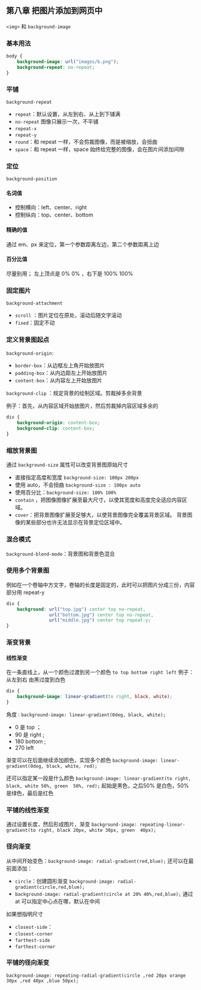 ## 第八章 把图片添加到网页中
`<img>` 和 `background-image`

### 基本用法
```css
body {
    background-image: url("images/b.png");
    background-repeat: no-repeat;
}
```
### 平铺
`background-repeat`
- `repeat`：默认设置，从左到右、从上到下铺满
- `no-repeat` 图像只展示一次，不平铺
- `repeat-x`
- `repeat-y`
- `round`：和 repeat 一样，不会剪裁图像，而是被缩放，会扭曲
- `space`：和 repeat 一样，space 始终给完整的图像，会在图片间添加间隙

### 定位
`background-position`

#### 名词值
- 控制横向：left、center、right
- 控制纵向：top、center、bottom

#### 精确的值
通过 em、px 来定位，第一个参数距离左边，第二个参数距离上边

#### 百分比值
尽量别用； 左上顶点是 0% 0% ，右下是 100% 100%

### 固定图片
`background-attachment`
- `scroll` ：图片定位在原处，滚动后随文字滚动
- `fixed`：固定不动

### 定义背景图起点
`background-origin`:
- `border-box`：从边框左上角开始放图片
- `padding-box`：从内边距左上开始放图片
- `content-box`：从内容左上开始放图片

`background-clip` ：规定背景的绘制区域。剪裁掉多余背景

例子：首先，从内容区域开始放图片，然后剪裁掉内容区域多余的
```css
div {
    background-origin: content-box;
    background-clip: content-box;
}
```

### 缩放背景图
通过 `background-size` 属性可以改变背景图原始尺寸
- 直接指定高度和宽度 `background-size: 100px 200px`
- 使用 auto，不会扭曲 `background-size : 100px auto`
- 使用百分比：`background-size: 100% 100%`
- `contain` ，把图像图像扩展至最大尺寸，以使其宽度和高度完全适应内容区域。	
- `cover`：把背景图像扩展至足够大，以使背景图像完全覆盖背景区域。 背景图像的某些部分也许无法显示在背景定位区域中。

### 混合模式
`background-blend-mode`：背景图和背景色混合

### 使用多个背景图
例如在一个卷轴中方文字，卷轴的长度是固定的，此时可以把图片分成三份，内容部分用 repeat-y
```css
div {
    background: url("top.jpg") center top no-repeat,
                url("bottom.jpg") center top no-repeat,
                url("middle.jpg") center top repeat-y;
}
```

### 渐变背景

#### 线性渐变
在一条直线上，从一个颜色过渡到另一个颜色
`to top bottom right left`
例子：从左到右 由黑过度到白色
```css
div {
    background-image: linear-gradient(to right, black, white);
}
```
角度 : `background-image: linear-gradient(0deg, black, white);`
- 0 是 top ； 
- 90 是 right ; 
- 180 bottom ; 
- 270 left

渐变可以在后面继续添加颜色，实现多个颜色 `background-image: linear-gradient(0deg, black, white, red);`

还可以指定某一段是什么颜色 `background-image: linear-gradient(to right, black, white 50%, green  50%, red);`
起始是黑色，之后50% 是白色，50% 是绿色，最后是红色

### 平铺的线性渐变
通过设置长度，然后形成图片，渐变
`background-image: repeating-linear-gradient(to right, black 20px, white 30px, green  40px);`

### 径向渐变
从中间开始变色：`background-image: radial-gradient(red,blue);`
还可以在最前面添加：
- `circle`：创建圆形渐变 `background-image: radial-gradient(circle,red,blue);`
- `background-image: radial-gradient(circle at 20% 40%,red,blue);` 通过 at 可以指定中心点在哪，默认在中间

如果想指明尺寸
- `closest-side`：
- `closest-corner`
- `farthest-side`
- `farthest-corner`

### 平铺的径向渐变
`background-image: repeating-radial-gradient(circle ,red 20px orange 30px ,red 40px ,blue 50px);`
